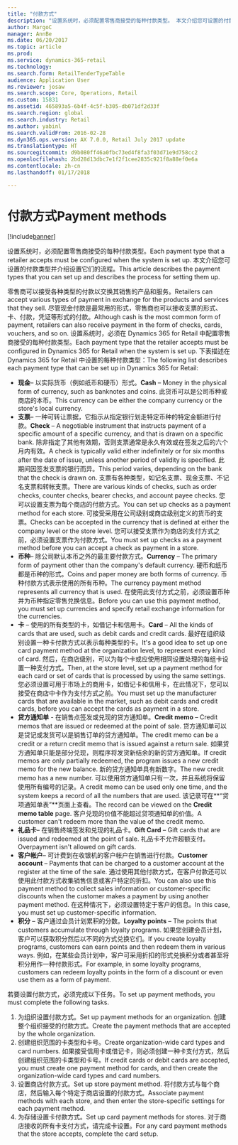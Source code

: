 ```yaml
---
title: "付款方式"
description: "设置系统时，必须配置零售商接受的每种付款类型。 本文介绍您可设置的付款类型并介绍设置它们的流程。"
author: MargoC
manager: AnnBe
ms.date: 06/20/2017
ms.topic: article
ms.prod: 
ms.service: dynamics-365-retail
ms.technology: 
ms.search.form: RetailTenderTypeTable
audience: Application User
ms.reviewer: josaw
ms.search.scope: Core, Operations, Retail
ms.custom: 15831
ms.assetid: 465893a5-6b4f-4c5f-b305-db071df2d33f
ms.search.region: global
ms.search.industry: Retail
ms.author: yabinl
ms.search.validFrom: 2016-02-28
ms.dyn365.ops.version: AX 7.0.0, Retail July 2017 update
ms.translationtype: HT
ms.sourcegitcommit: d9b080ff46a0fbc73ed4f8fa3f03d71e9d758cc2
ms.openlocfilehash: 2bd28d13dbc7e1f2f1cee2835c921f8a88ef0e6a
ms.contentlocale: zh-cn
ms.lasthandoff: 01/17/2018

---
```


# <a name="payment-methods"></a><span data-ttu-id="7ce0a-104">付款方式</span><span class="sxs-lookup"><span data-stu-id="7ce0a-104">Payment methods</span></span>

[!include[banner](includes/banner.md)]


<span data-ttu-id="7ce0a-105">设置系统时，必须配置零售商接受的每种付款类型。</span><span class="sxs-lookup"><span data-stu-id="7ce0a-105">Each payment type that a retailer accepts must be configured when the system is set up.</span></span> <span data-ttu-id="7ce0a-106">本文介绍您可设置的付款类型并介绍设置它们的流程。</span><span class="sxs-lookup"><span data-stu-id="7ce0a-106">This article describes the payment types that you can set up and describes the process for setting them up.</span></span>

<span data-ttu-id="7ce0a-107">零售商可以接受各种类型的付款以交换其销售的产品和服务。</span><span class="sxs-lookup"><span data-stu-id="7ce0a-107">Retailers can accept various types of payment in exchange for the products and services that they sell.</span></span> <span data-ttu-id="7ce0a-108">尽管现金付款是最常用的形式，零售商也可以接收支票的形式、卡、付款，凭证等形式的付款。</span><span class="sxs-lookup"><span data-stu-id="7ce0a-108">Although cash is the most common form of payment, retailers can also receive payment in the form of checks, cards, vouchers, and so on.</span></span> <span data-ttu-id="7ce0a-109">设置系统时，必须在 Dynamics 365 for Retail 中配置零售商接受的每种付款类型。</span><span class="sxs-lookup"><span data-stu-id="7ce0a-109">Each payment type that the retailer accepts must be configured in Dynamics 365 for Retail when the system is set up.</span></span> <span data-ttu-id="7ce0a-110">下表描述在 Dynamics 365 for Retail 中设置的每种付款类型：</span><span class="sxs-lookup"><span data-stu-id="7ce0a-110">The following list describes each payment type that can be set up in Dynamics 365 for Retail:</span></span>

-   <span data-ttu-id="7ce0a-111">**现金**– 以实际货币（例如纸币和硬币）形式。</span><span class="sxs-lookup"><span data-stu-id="7ce0a-111">**Cash** – Money in the physical form of currency, such as banknotes and coins.</span></span> <span data-ttu-id="7ce0a-112">此货币可以是公司币种或商店的本币。</span><span class="sxs-lookup"><span data-stu-id="7ce0a-112">This currency can be either the company currency or the store's local currency.</span></span>
-   <span data-ttu-id="7ce0a-113">**支票**– 一种可转让票据，它指示从指定银行划走特定币种的特定金额进行付款。</span><span class="sxs-lookup"><span data-stu-id="7ce0a-113">**Check** – A negotiable instrument that instructs payment of a specific amount of a specific currency, and that is drawn on a specific bank.</span></span> <span data-ttu-id="7ce0a-114">除非指定了其他有效期，否则支票通常是永久有效或在签发之后的六个月内有效。</span><span class="sxs-lookup"><span data-stu-id="7ce0a-114">A check is typically valid either indefinitely or for six months after the date of issue, unless another period of validity is specified.</span></span> <span data-ttu-id="7ce0a-115">此期间因签发支票的银行而异。</span><span class="sxs-lookup"><span data-stu-id="7ce0a-115">This period varies, depending on the bank that the check is drawn on.</span></span> <span data-ttu-id="7ce0a-116">支票有各种类型，如记名支票、现金支票、不记名支票和转帐支票。</span><span class="sxs-lookup"><span data-stu-id="7ce0a-116">There are various kinds of checks, such as order checks, counter checks, bearer checks, and account payee checks.</span></span> <span data-ttu-id="7ce0a-117">您可以设置支票为每个商店的付款方式。</span><span class="sxs-lookup"><span data-stu-id="7ce0a-117">You can set up checks as a payment method for each store.</span></span> <span data-ttu-id="7ce0a-118">可接受采用在公司级别或商店级别定义的货币的支票。</span><span class="sxs-lookup"><span data-stu-id="7ce0a-118">Checks can be accepted in the currency that is defined at either the company level or the store level.</span></span> <span data-ttu-id="7ce0a-119">您可以接受支票作为商店的支付方式之前，必须设置支票作为付款方式。</span><span class="sxs-lookup"><span data-stu-id="7ce0a-119">You must set up checks as a payment method before you can accept a check as payment in a store.</span></span>
-   <span data-ttu-id="7ce0a-120">**币种**– 除公司默认本币之外的最主要付款方式。</span><span class="sxs-lookup"><span data-stu-id="7ce0a-120">**Currency** – The primary form of payment other than the company's default currency.</span></span> <span data-ttu-id="7ce0a-121">硬币和纸币都是币种的形式。</span><span class="sxs-lookup"><span data-stu-id="7ce0a-121">Coins and paper money are both forms of currency.</span></span> <span data-ttu-id="7ce0a-122">币种付款方式表示使用的所有币种。</span><span class="sxs-lookup"><span data-stu-id="7ce0a-122">The currency payment method represents all currency that is used.</span></span> <span data-ttu-id="7ce0a-123">在使用此支付方式之前，必须设置币种并为币种指定零售兑换信息。</span><span class="sxs-lookup"><span data-stu-id="7ce0a-123">Before you can use this payment method, you must set up currencies and specify retail exchange information for the currencies.</span></span>
-   <span data-ttu-id="7ce0a-124">**卡** – 使用的所有类型的卡，如借记卡和信用卡。</span><span class="sxs-lookup"><span data-stu-id="7ce0a-124">**Card** – All the kinds of cards that are used, such as debit cards and credit cards.</span></span> <span data-ttu-id="7ce0a-125">最好在组织级别设置一种卡付款方式以表示每种类型的卡。</span><span class="sxs-lookup"><span data-stu-id="7ce0a-125">It's a good idea to set up one card payment method at the organization level, to represent every kind of card.</span></span> <span data-ttu-id="7ce0a-126">然后，在商店级别，可以为每个卡或应使用相同设置处理的每组卡设置一种支付方式。</span><span class="sxs-lookup"><span data-stu-id="7ce0a-126">Then, at the store level, set up a payment method for each card or set of cards that is processed by using the same settings.</span></span> <span data-ttu-id="7ce0a-127">您必须设置可用于市场上的商用卡，如借记卡和信用卡，在此情况下，您可以接受在商店中卡作为支付方式之前。</span><span class="sxs-lookup"><span data-stu-id="7ce0a-127">You must set up the manufacturer cards that are available in the market, such as debit cards and credit cards, before you can accept the cards as payment in a store.</span></span>
-   <span data-ttu-id="7ce0a-128">**贷方通知单** - 在销售点签发或兑现的贷方通知单。</span><span class="sxs-lookup"><span data-stu-id="7ce0a-128">**Credit memo** – Credit memos that are issued or redeemed at the point of sale.</span></span> <span data-ttu-id="7ce0a-129">贷方通知单可以是贷记或发货可以是销售订单的贷方通知单。</span><span class="sxs-lookup"><span data-stu-id="7ce0a-129">The credit memo can be a credit or a return credit memo that is issued against a return sale.</span></span> <span data-ttu-id="7ce0a-130">如果贷方通知单只能是部分兑现，则程序将发货新结余的新的贷方通知单。</span><span class="sxs-lookup"><span data-stu-id="7ce0a-130">If credit memos are only partially redeemed, the program issues a new credit memo for the new balance.</span></span> <span data-ttu-id="7ce0a-131">新的贷方通知单具有新数字。</span><span class="sxs-lookup"><span data-stu-id="7ce0a-131">The new credit memo has a new number.</span></span> <span data-ttu-id="7ce0a-132">可以使用贷方通知单只有一次，并且系统将保留使用所有编号的记录。</span><span class="sxs-lookup"><span data-stu-id="7ce0a-132">A credit memo can be used only one time, and the system keeps a record of all the numbers that are used.</span></span> <span data-ttu-id="7ce0a-133">该记录可在**“贷项通知单表”**页面上查看。</span><span class="sxs-lookup"><span data-stu-id="7ce0a-133">The record can be viewed on the **Credit memo table** page.</span></span> <span data-ttu-id="7ce0a-134">客户兑现的价值不能超过贷项通知单的价值。</span><span class="sxs-lookup"><span data-stu-id="7ce0a-134">A customer can't redeem more than the value of the credit memo.</span></span>
-   <span data-ttu-id="7ce0a-135">**礼品卡**– 在销售终端签发和兑现的礼品卡。</span><span class="sxs-lookup"><span data-stu-id="7ce0a-135">**Gift Card** – Gift cards that are issued and redeemed at the point of sale.</span></span> <span data-ttu-id="7ce0a-136">礼品卡不允许超额支付。</span><span class="sxs-lookup"><span data-stu-id="7ce0a-136">Overpayment isn't allowed on gift cards.</span></span>
-   <span data-ttu-id="7ce0a-137">**客户帐户**– 可计费到在收银机的客户帐户在销售进行付款。</span><span class="sxs-lookup"><span data-stu-id="7ce0a-137">**Customer account** – Payments that can be charged to a customer account at the register at the time of the sale.</span></span> <span data-ttu-id="7ce0a-138">通过使用其他付款方式，在客户付款还可以使用此付款方式收集销售信息或客户特定的折扣。</span><span class="sxs-lookup"><span data-stu-id="7ce0a-138">You can also use this payment method to collect sales information or customer-specific discounts when the customer makes a payment by using another payment method.</span></span> <span data-ttu-id="7ce0a-139">在这种情况下，必须设置特定于客户的信息。</span><span class="sxs-lookup"><span data-stu-id="7ce0a-139">In this case, you must set up customer-specific information.</span></span>
-   <span data-ttu-id="7ce0a-140">**积分** – 客户通过会员计划累积的分数。</span><span class="sxs-lookup"><span data-stu-id="7ce0a-140">**Loyalty points** – The points that customers accumulate through loyalty programs.</span></span> <span data-ttu-id="7ce0a-141">如果您创建会员计划，客户可以获取积分然后以不同的方式兑换它们。</span><span class="sxs-lookup"><span data-stu-id="7ce0a-141">If you create loyalty programs, customers can earn points and then redeem them in various ways.</span></span> <span data-ttu-id="7ce0a-142">例如，在某些会员计划中，客户可采用折扣的形式兑换积分或者甚至将积分用作一种付款形式。</span><span class="sxs-lookup"><span data-stu-id="7ce0a-142">For example, in some loyalty programs, customers can redeem loyalty points in the form of a discount or even use them as a form of payment.</span></span>

<span data-ttu-id="7ce0a-143">若要设置付款方式，必须完成以下任务。</span><span class="sxs-lookup"><span data-stu-id="7ce0a-143">To set up payment methods, you must complete the following tasks.</span></span>

1.  <span data-ttu-id="7ce0a-144">为组织设置付款方式。</span><span class="sxs-lookup"><span data-stu-id="7ce0a-144">Set up payment methods for an organization.</span></span> <span data-ttu-id="7ce0a-145">创建整个组织接受的付款方式。</span><span class="sxs-lookup"><span data-stu-id="7ce0a-145">Create the payment methods that are accepted by the whole organization.</span></span>
2.  <span data-ttu-id="7ce0a-146">创建组织范围的卡类型和卡号。</span><span class="sxs-lookup"><span data-stu-id="7ce0a-146">Create organization-wide card types and card numbers.</span></span> <span data-ttu-id="7ce0a-147">如果接受信用卡或借记卡，则必须创建一种卡支付方式，然后创建组织范围的卡类型和卡号。</span><span class="sxs-lookup"><span data-stu-id="7ce0a-147">If credit cards or debit cards are accepted, you must create one payment method for cards, and then create the organization-wide card types and card numbers.</span></span>
3.  <span data-ttu-id="7ce0a-148">设置商店付款方式。</span><span class="sxs-lookup"><span data-stu-id="7ce0a-148">Set up store payment method.</span></span> <span data-ttu-id="7ce0a-149">将付款方式与每个商店，然后输入每个特定于商店设置的付款方式。</span><span class="sxs-lookup"><span data-stu-id="7ce0a-149">Associate payment methods with each store, and then enter the store-specific settings for each payment method.</span></span>
4.  <span data-ttu-id="7ce0a-150">为存储设置卡付款方式。</span><span class="sxs-lookup"><span data-stu-id="7ce0a-150">Set up card payment methods for stores.</span></span> <span data-ttu-id="7ce0a-151">对于商店接收的所有卡支付方式，请完成卡设置。</span><span class="sxs-lookup"><span data-stu-id="7ce0a-151">For any card payment methods that the store accepts, complete the card setup.</span></span>





